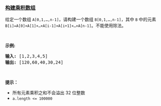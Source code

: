 ### [构建乘积数组](https://leetcode-cn.com/problems/gou-jian-cheng-ji-shu-zu-lcof)

<p>给定一个数组 <code>A[0,1,&hellip;,n-1]</code>，请构建一个数组 <code>B[0,1,&hellip;,n-1]</code>，其中 <code>B</code> 中的元素 <code>B[i]=A[0]&times;A[1]&times;&hellip;&times;A[i-1]&times;A[i+1]&times;&hellip;&times;A[n-1]</code>。不能使用除法。</p>

<p>&nbsp;</p>

<p><strong>示例:</strong></p>

<pre><strong>输入:</strong> [1,2,3,4,5]
<strong>输出:</strong> [120,60,40,30,24]</pre>

<p>&nbsp;</p>

<p><strong>提示：</strong></p>

<ul>
	<li>所有元素乘积之和不会溢出 32 位整数</li>
	<li><code>a.length &lt;= 100000</code></li>
</ul>

